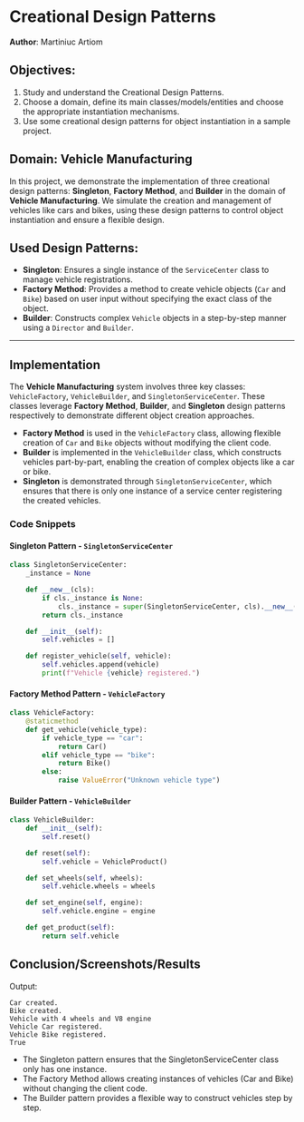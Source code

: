 # Creational Design Patterns  
**Author**: Martiniuc Artiom

## Objectives:
1. Study and understand the Creational Design Patterns.
2. Choose a domain, define its main classes/models/entities and choose the appropriate instantiation mechanisms.
3. Use some creational design patterns for object instantiation in a sample project.

## Domain: Vehicle Manufacturing

In this project, we demonstrate the implementation of three creational design patterns: **Singleton**, **Factory Method**, and **Builder** in the domain of **Vehicle Manufacturing**. We simulate the creation and management of vehicles like cars and bikes, using these design patterns to control object instantiation and ensure a flexible design.

## Used Design Patterns:
- **Singleton**: Ensures a single instance of the `ServiceCenter` class to manage vehicle registrations.
- **Factory Method**: Provides a method to create vehicle objects (`Car` and `Bike`) based on user input without specifying the exact class of the object.
- **Builder**: Constructs complex `Vehicle` objects in a step-by-step manner using a `Director` and `Builder`.

---

## Implementation

The **Vehicle Manufacturing** system involves three key classes: `VehicleFactory`, `VehicleBuilder`, and `SingletonServiceCenter`. These classes leverage **Factory Method**, **Builder**, and **Singleton** design patterns respectively to demonstrate different object creation approaches.

- **Factory Method** is used in the `VehicleFactory` class, allowing flexible creation of `Car` and `Bike` objects without modifying the client code.
- **Builder** is implemented in the `VehicleBuilder` class, which constructs vehicles part-by-part, enabling the creation of complex objects like a car or bike.
- **Singleton** is demonstrated through `SingletonServiceCenter`, which ensures that there is only one instance of a service center registering the created vehicles.

### Code Snippets

#### Singleton Pattern - `SingletonServiceCenter`
```python
class SingletonServiceCenter:
    _instance = None

    def __new__(cls):
        if cls._instance is None:
            cls._instance = super(SingletonServiceCenter, cls).__new__(cls)
        return cls._instance

    def __init__(self):
        self.vehicles = []

    def register_vehicle(self, vehicle):
        self.vehicles.append(vehicle)
        print(f"Vehicle {vehicle} registered.")
```

#### Factory Method Pattern - `VehicleFactory`
```python
class VehicleFactory:
    @staticmethod
    def get_vehicle(vehicle_type):
        if vehicle_type == "car":
            return Car()
        elif vehicle_type == "bike":
            return Bike()
        else:
            raise ValueError("Unknown vehicle type")
```

#### Builder Pattern - `VehicleBuilder`
```python
class VehicleBuilder:
    def __init__(self):
        self.reset()

    def reset(self):
        self.vehicle = VehicleProduct()

    def set_wheels(self, wheels):
        self.vehicle.wheels = wheels

    def set_engine(self, engine):
        self.vehicle.engine = engine

    def get_product(self):
        return self.vehicle
```

## Conclusion/Screenshots/Results
Output: 
```commandline
Car created.
Bike created.
Vehicle with 4 wheels and V8 engine
Vehicle Car registered.
Vehicle Bike registered.
True
```

- The Singleton pattern ensures that the SingletonServiceCenter class only has one instance.
- The Factory Method allows creating instances of vehicles (Car and Bike) without changing the client code.
- The Builder pattern provides a flexible way to construct vehicles step by step.
